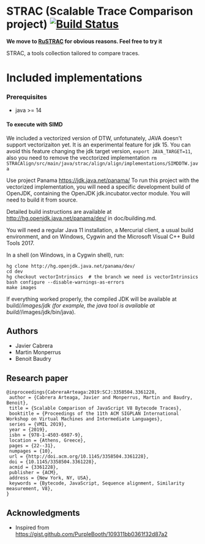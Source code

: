 # STRAC (Scalable Trace Comparison project) [![Build Status](https://travis-ci.org/KTH/STRAC.svg?branch=master)](https://travis-ci.org/KTH/STRAC)
**We move to [RuSTRAC](https://github.com/Jacarte/RuSTRAC) for obvious reasons. Feel free to try it**

STRAC, a tools collection tailored to compare traces.

# Included implementations

### Prerequisites

- java >= 14

#### To execute with SIMD

We included a vectorized version of DTW, unfotunately, JAVA doesn't support vectorizaiton yet. It is an experimental feature for jdk 15.
You can avoid this feature changing the jdk target version, `export JAVA_TARGET=11`, also you need to remove the vecctorized implementation 
`rm STRACAlign/src/main/java/strac/align/align/implementations/SIMDDTW.java`



Use project Panama https://jdk.java.net/panama/
To run this project with the vectorized implementation, you will need a specific development build of OpenJDK, containing the OpenJDK jdk.incubator.vector module. You will need to build it from source.

Detailed build instructions are available at http://hg.openjdk.java.net/panama/dev/ in doc/building.md.

You will need a regular Java 11 installation, a Mercurial client, a usual build environment, and on Windows, Cygwin and the Microsoft Visual C++ Build Tools 2017.

In a shell (on Windows, in a Cygwin shell), run:
```
hg clone http://hg.openjdk.java.net/panama/dev/
cd dev
hg checkout vectorIntrinsics  # the branch we need is vectorIntrinsics
bash configure --disable-warnings-as-errors
make images
```

If everything worked properly, the compiled JDK will be available at build/*/images/jdk (for example, the java tool is available at build/*/images/jdk/bin/java).

## Authors

* Javier Cabrera
* Martin Monperrus
* Benoit Baudry

## Research paper

```
@inproceedings{CabreraArteaga:2019:SCJ:3358504.3361228,
 author = {Cabrera Arteaga, Javier and Monperrus, Martin and Baudry, Benoit},
 title = {Scalable Comparison of JavaScript V8 Bytecode Traces},
 booktitle = {Proceedings of the 11th ACM SIGPLAN International Workshop on Virtual Machines and Intermediate Languages},
 series = {VMIL 2019},
 year = {2019},
 isbn = {978-1-4503-6987-9},
 location = {Athens, Greece},
 pages = {22--31},
 numpages = {10},
 url = {http://doi.acm.org/10.1145/3358504.3361228},
 doi = {10.1145/3358504.3361228},
 acmid = {3361228},
 publisher = {ACM},
 address = {New York, NY, USA},
 keywords = {Bytecode, JavaScript, Sequence alignment, Similarity measurement, V8},
} 

```

## Acknowledgments

* Inspired from <https://gist.github.com/PurpleBooth/109311bb0361f32d87a2>

